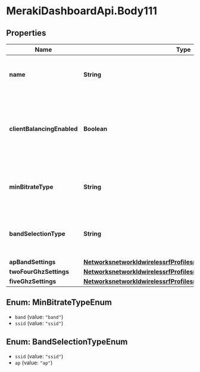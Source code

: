 # MerakiDashboardApi.Body111

## Properties
Name | Type | Description | Notes
------------ | ------------- | ------------- | -------------
**name** | **String** | The name of the new profile. Must be unique. | [optional] 
**clientBalancingEnabled** | **Boolean** | Steers client to best available access point. Can be either true or false. | [optional] 
**minBitrateType** | **String** | Minimum bitrate can be set to either &#x27;band&#x27; or &#x27;ssid&#x27;. | [optional] 
**bandSelectionType** | **String** | Band selection can be set to either &#x27;ssid&#x27; or &#x27;ap&#x27;. | [optional] 
**apBandSettings** | [**NetworksnetworkIdwirelessrfProfilesrfProfileIdApBandSettings**](NetworksnetworkIdwirelessrfProfilesrfProfileIdApBandSettings.md) |  | [optional] 
**twoFourGhzSettings** | [**NetworksnetworkIdwirelessrfProfilesrfProfileIdTwoFourGhzSettings**](NetworksnetworkIdwirelessrfProfilesrfProfileIdTwoFourGhzSettings.md) |  | [optional] 
**fiveGhzSettings** | [**NetworksnetworkIdwirelessrfProfilesrfProfileIdFiveGhzSettings**](NetworksnetworkIdwirelessrfProfilesrfProfileIdFiveGhzSettings.md) |  | [optional] 

<a name="MinBitrateTypeEnum"></a>
## Enum: MinBitrateTypeEnum

* `band` (value: `"band"`)
* `ssid` (value: `"ssid"`)


<a name="BandSelectionTypeEnum"></a>
## Enum: BandSelectionTypeEnum

* `ssid` (value: `"ssid"`)
* `ap` (value: `"ap"`)

